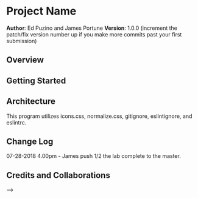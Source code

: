 # Project Name

**Author**: Ed Puzino and James Portune
**Version**: 1.0.0 (increment the patch/fix version number up if you make more commits past your first submission)

## Overview
<!-- Provide a high level overview of what this application is and why you are building it, beyond the fact that it's an assignment for a Code Fellows 301 class. (i.e. What's your problem domain?) -->

## Getting Started
<!-- What are the steps that a user must take in order to build this app on their own machine and get it running? -->

## Architecture
This program utilizes icons.css, normalize.css, gitignore, eslintignore, and eslintrc.

## Change Log
07-28-2018 4.00pm - James push 1/2 the lab complete to the master.



## Credits and Collaborations
<!-- Give credit (and a link) to other people or resources that helped you build this application. -->
-->